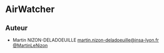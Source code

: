 # AirWatcher

## Auteur

- Martin NIZON-DELADOEUILLE
    martin.nizon-deladoeuille@insa-lyon.fr
    [@MartinLeNizon](https://github.com/MartinLeNizon)
